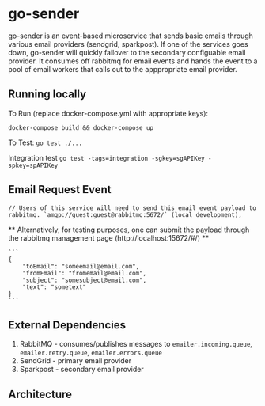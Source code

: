 # go-sender
go-sender is an event-based microservice that sends basic emails through various email providers (sendgrid, sparkpost). If one of the services goes down, go-sender will quickly failover to the secondary configuable email provider. It consumes off rabbitmq for email events and hands the event to a pool of email workers that calls out to the apppropriate email provider. 

## Running locally
To Run (replace docker-compose.yml with appropriate keys):
  ```
  docker-compose build && docker-compose up
  ```
To Test:
    ```
    go test ./...
    ```

Integration test
    ```
    go test -tags=integration -sgkey=sgAPIKey -spkey=spAPIKey
    ```

## Email Request Event
	// Users of this service will need to send this email event payload to rabbitmq. `amqp://guest:guest@rabbitmq:5672/` (local development),
  ** Alternatively, for testing purposes, one can submit the payload through the rabbitmq management page (http://localhost:15672/#/) **
  
	```
	{
        "toEmail": "someemail@email.com",
        "fromEmail": "fromemail@email.com",
        "subject": "somesubject@email.com",
        "text": "sometext"
	}
	```

## External Dependencies
1. RabbitMQ - consumes/publishes messages to `emailer.incoming.queue`, `emailer.retry.queue`, `emailer.errors.queue`
2. SendGrid - primary email provider
3. Sparkpost - secondary email provider

## Architecture
